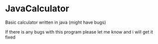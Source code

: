 # JavaCalculator
Basic calculator written in java (might have bugs)

If there is any bugs with this program please let me know and i will get it fixed
